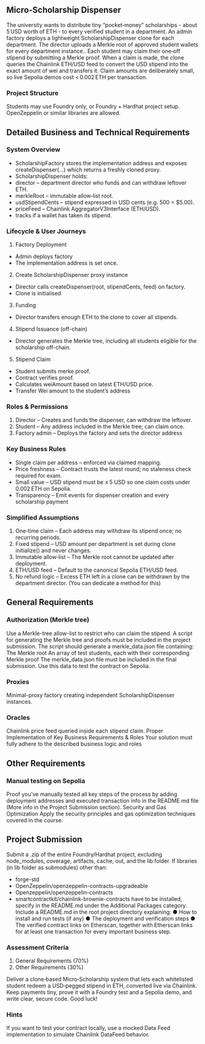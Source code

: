 ## Micro‑Scholarship Dispenser

The university wants to distribute tiny “pocket‑money” scholarships - about 5 USD worth of ETH - to every verified student in a department. An admin factory deploys a lightweight ScholarshipDispenser clone for each department. The director uploads a Merkle root of approved student wallets for every department instance.. Each student may claim their one‑off stipend by submitting a Merkle proof. When a claim is made, the clone queries the Chainlink ETH/USD feed to convert the USD stipend into the exact amount of wei and transfers it. Claim amounts are deliberately small, so live Sepolia demos cost < 0.002 ETH per transaction.

### Project Structure
Students may use Foundry only, or Foundry + Hardhat project setup. OpenZeppelin or similar libraries are allowed.

## Detailed Business and Technical Requirements

### System Overview
-	ScholarshipFactory stores the implementation address and exposes createDispenser(...) which returns a freshly cloned proxy.
-	ScholarshipDispenser holds:
-	director – department director who funds and can withdraw leftover ETH.
-	merkleRoot – immutable allow‑list root.
-	usdStipendCents – stipend expressed in USD cents (e.g. 500 = $5.00).
-	priceFeed – Chainlink AggregatorV3Interface (ETH/USD).
-	tracks if a wallet has taken its stipend.

### Lifecycle & User Journeys
1.	Factory Deployment
-	Admin deploys factory
-	 The implementation address is set once.
2.	Create ScholarshipDispenser proxy instance
-	 Director calls createDispenser(root, stipendCents, feed) on factory.
-	 Clone is initialised
3.	Funding
-	Director transfers enough ETH to the clone to cover all stipends.
4.	Stipend Issuance (off-chain)
-	Director generates the Merkle tree, including all students eligible for the scholarship off-chain.
5.	Stipend Claim
-	Student submits merke proof.
-	Contract verifies proof.
-	Calculates weiAmount based on latest ETH/USD price.
-	Transfer Wei amount to the student’s address

### Roles & Permissions
1.	Director – Creates and funds the dispenser, can withdraw the leftover.
2.	Student – Any address included in the Merkle tree; can claim once.
3.	Factory admin – Deploys the factory and sets the director address

### Key Business Rules
-	Single claim per address – enforced via claimed mapping.
-	Price freshness – Contract trusts the latest round; no staleness check required for exam.
-	Small value – USD stipend must be ≤ 5 USD so one claim costs under 0.002 ETH on Sepolia.
-	Transparency – Emit events for dispenser creation and every scholarship payment

### Simplified Assumptions
1.	One‑time claim – Each address may withdraw its stipend once; no recurring periods.
2.	Fixed stipend – USD amount per department is set during clone initialize() and never changes.
3.	Immutable allow‑list – The Merkle root cannot be updated after deployment.
4.	ETH/USD feed – Default to the canonical Sepolia ETH/USD feed.
5.	No refund logic – Excess ETH left in a clone can be withdrawn by the department director. (You can dedicate a method for this)

## General Requirements

### Authorization (Merkle tree)
Use a Merkle-tree allow-list to restrict who can claim the stipend.
A script for generating the Merkle tree and proofs must be included in the project submission.
The script should generate a merkle_data.json file containing:
The Merkle root
An array of test students, each with their corresponding Merkle proof
The merkle_data.json file must be included in the final submission.
Use this data to test the contract on Sepolia.

### Proxies
Minimal-proxy factory creating independent ScholarshipDispenser instances.

### Oracles
Chainlink price feed queried inside each stipend claim.
Proper Implementation of Key Business Requirements & Roles
Your solution must fully adhere to the described business logic and roles

## Other Requirements
### Manual testing on Sepolia
Proof you’ve manually tested all key steps of the process by adding deployment addresses and executed transaction info in the README.md file (More info in the Project Submission section).
Security and Gas Optimization
Apply the security principles and gas optimization techniques covered in the course.

## Project Submission
Submit a .zip of the entire Foundry/Hardhat project, excluding node_modules, coverage, artifacts, cache, out, and the lib folder. If libraries (in lib folder as submodules)  other than:
- forge-std
- OpenZeppelin/openzeppelin-contracts-upgradeable
- Openzeppelin/openzeppelin-contracts
- smartcontractkit/chainlink-brownie-contracts
have to be installed, specify in the README.md under the Additional Packages category.
Include a README.md in the root project directory explaining:
●	How to install and run tests (if any)
●	The deployment and verification steps
●	The verified contract links on Etherscan, together with Etherscan links for at least one transaction for every important business step.

### Assessment Criteria
1. General Requirements (70%)
2. Other Requirements (30%)

Deliver a clone‑based Micro‑Scholarship system that lets each whitelisted student redeem a USD‑pegged stipend in ETH, converted live via Chainlink. Keep payments tiny, prove it with a Foundry test and a Sepolia demo, and write clear, secure code. Good luck!

### Hints
If you want to test your contract locally, use a mocked Data Feed implementation to simulate Chainlink DataFeed behavior.
